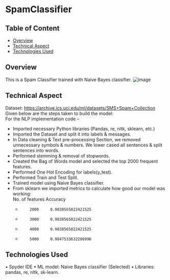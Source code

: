 # SpamClassifier

## Table of Content
  * [Overview](#overview)
  * [Technical Aspect](#technical-aspect)
  * [Technologies Used](#technologies-used)

## Overview
This is a Spam Classifier trained with Naive Bayes classifier. 
![image](https://user-images.githubusercontent.com/76872499/150648250-61ed0d7d-2f5a-4f51-bbc9-91bf36c78881.png)

## Technical Aspect
Dataset: https://archive.ics.uci.edu/ml/datasets/SMS+Spam+Collection
Given below are the steps taken to build the model:  
For the NLP implementation code –
  - Imported necessary Python libraries (Pandas, re, nltk, sklearn, etc.)
  -	Imported the Dataset and split it into labels & messages.
  -	In Data cleaning & Text pre-processing Section, we removed unnecessary symbols & numbers. We lower cased all sentences & split sentences into words.
  -	Performed stemming & removal of stopwords.
  -	Created the Bag of Words model and selected the top 2000 frequent features.
  -	Performed One Hot Encoding for labels(y_test).
  -	Performed Train and Test Split.
  -	Trained model using Naive Bayes classifier.
  -	From sklearn we imported metrics to calculate how good our model was working:  
      No. of features     Accuracy  
    -         2000     0.9838565022421525
    -         3000     0.9838565022421525
    -         4000     0.9838565022421525
    -  	      5000     0.9847533632286996



## Technologies Used
•	Spyder IDE
•	ML model: Naive Bayes classifier (Selected)
•	Libraries: pandas, re, nltk, sk-learn.

